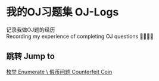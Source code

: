 # 我的OJ习题集 OJ-Logs
记录我做OJ题的经历\
Recording my experience of completing OJ questions 👨‍🏫👨‍🏫

## 跳转 Jump to
<a href=".\枚举 Enumerate\假币问题 Counterfeit Coin">枚举 Enumerate \ 假币问题 Counterfeit Coin</a>